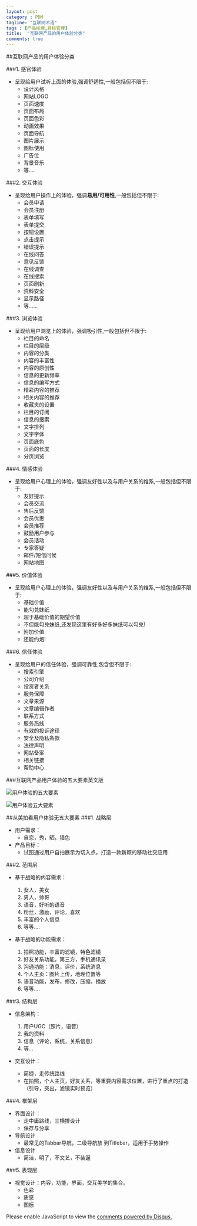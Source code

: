 ```yaml
---
layout: post
category : PDM
tagline: "互联网术语"
tags : [产品经理,目标管理]
title:  "互联网产品的用户体验分类"
comments: true
---
```


##互联网产品的用户体验分类

###1. 感官体验
- 呈现给用户试听上面的体验,强调舒适性,一般包括但不限于:
	- 设计风格
	- 网站LOGO
	- 页面速度
	- 页面布局
	- 页面色彩
	- 动画效果
	- 页面导航
	- 图片展示
	- 图标使用
	- 广告位
	- 背景音乐
	- 等….

###2. 交互体验
- 呈现给用户操作上的体验，强调**易用/可用性**,一般包括但不限于:
	- 会员申请
	- 会员注册
	- 表单填写
	- 表单提交
	- 按钮设置
	- 点击提示
	- 错误提示
	- 在线问答
	- 意见反馈
	- 在线调查
	- 在线搜索
	- 页面刷新
	- 资料安全
	- 显示路径
	- 等……

###3. 浏览体验
- 呈现给用户浏览上的体验，强调吸引性,一般包括但不限于:
	- 栏目的命名
	- 栏目的层级
	- 内容的分类
	- 内容的丰富性
	- 内容的原创性
	- 信息的更新频率
	- 信息的编写方式
	- 精彩内容的推荐
	- 相关内容的推荐
	- 收藏夹的设置
	- 栏目的订阅
	- 信息的搜索
	- 文字排列
	- 文字字体
	- 页面底色
	- 页面的长度
	- 分页浏览

###4. 情感体验
- 呈现给用户心理上的体验，强调友好性以及与用户关系的维系,一般包括但不限于:
	- 友好提示
	- 会员交流
	- 售后反馈
	- 会员优惠
	- 会员推荐
	- 鼓励用户参与
	- 会员活动
	- 专家答疑
	- 邮件/短信问候
	- 网站地图

###5. 价值体验
- 呈现给用户心理上的体验，强调友好性以及与用户关系的维系,一般包括但不限于:
	- 基础价值
	- 能勾兑妹纸
	- 超于基础价值的期望价值
	- 不但能勾兑妹纸,还发现这里有好多好多妹纸可以勾兑!
	- 附加价值
	- 还能约炮!

###6. 信任体验
- 呈现给用户的信任体验，强调可靠性,包含但不限于:
	- 搜索引擎
	- 公司介绍
	- 投资者关系
	- 服务保障
	- 文章来源
	- 文章编辑作者
	- 联系方式
	- 服务热线
	- 有效的投诉途径
	- 安全及隐私条款
	- 法律声明
	- 网站备案
	- 相关链接
	- 帮助中心


###互联网产品用户体验的五大要素英文版

![用户体验的五大要素](http://7xkqbu.com1.z0.glb.clouddn.com/fiveelements.jpg)

![用户体验五大要素](http://7xkqbu.com1.z0.glb.clouddn.com/用户体验五大要素.jpg)

##从美拍看用户体验无五大要素
###1. 战略层

- 用户需求：
	- 自恋，秀，晒，猎色
- 产品目标：
	- 试图通过用户自拍展示为切入点，打造一款新颖的移动社交应用

###2. 范围层

- 基于战略的内容需求：
	1. 女人，美女
	2. 男人，帅哥
	3. 语音，好听的语音
	4. 粉丝，激励，评论，喜欢
	5. 丰富的个人信息
	6. 等等….

- 基于战略的功能需求：
	1. 拍照功能，丰富的滤镜，特色滤镜
	2. 好友关系功能，第三方，手机通讯录
	3. 沟通功能：消息，评价，系统消息
	4. 个人主页：图片上传，地理位置等
	5. 语音功能，发布，修改，压缩，播放
	6. 等等….

###3. 结构层
- 信息架构：
	1. 用户UGC（照片，语音）
	2. 我的资料
	3. 信息（评论，系统，关系信息）
	4. 等…

- 交互设计：
	- 简捷，走传统路线
	- 在拍照，个人主页，好友关系，等重要内容需求位置，进行了重点的打造（引导，突出，滤镜实时预览）

###4. 框架层
- 界面设计：
	- 走中庸路线，三横排设计
	- 保存与分享
- 导航设计
	- 最常见的Tabbar导航，二级导航放 到Titlebar，适用于手势操作
- 信息设计
	- 简洁，明了，不文艺，不装逼

###5. 表现层
- 视觉设计：内容，功能，界面，交互美学的集合。
	- 色彩
	- 质感
	- 图标

<div id="disqus_thread"></div>
<script type="text/javascript">
    /* * * CONFIGURATION VARIABLES * * */
    var disqus_shortname = 'liwanweigithubio';
    
    /* * * DON'T EDIT BELOW THIS LINE * * */
    (function() {
        var dsq = document.createElement('script'); dsq.type = 'text/javascript'; dsq.async = true;
        dsq.src = '//' + disqus_shortname + '.disqus.com/embed.js';
        (document.getElementsByTagName('head')[0] || document.getElementsByTagName('body')[0]).appendChild(dsq);
    })();
</script>
<noscript>Please enable JavaScript to view the <a href="https://disqus.com/?ref_noscript" rel="nofollow">comments powered by Disqus.</a></noscript>
